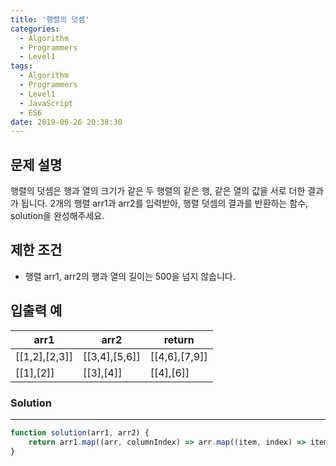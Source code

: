 ```yaml
---
title: '행렬의 덧셈'
categories:
  - Algorithm
  - Programmers
  - Level1
tags:
  - Algorithm
  - Programmers
  - Level1
  - JavaScript
  - ES6
date: 2019-06-26 20:38:30
---
```


## 문제 설명
행렬의 덧셈은 행과 열의 크기가 같은 두 행렬의 같은 행, 같은 열의 값을 서로 더한 결과가 됩니다. 2개의 행렬 arr1과 arr2를 입력받아, 행렬 덧셈의 결과를 반환하는 함수, solution을 완성해주세요.

<!-- more -->

## 제한 조건
- 행렬 arr1, arr2의 행과 열의 길이는 500을 넘지 않습니다.

## 입출력 예
| arr1 | arr2 | return |
| --- | --- | --- |
| [[1,2],[2,3]] | [[3,4],[5,6]] | [[4,6],[7,9]] |
| [[1],[2]] | [[3],[4]] | [[4],[6]] |

### Solution

---

```javascript
function solution(arr1, arr2) {
    return arr1.map((arr, columnIndex) => arr.map((item, index) => item + arr2[columnIndex][index]));
}
```
